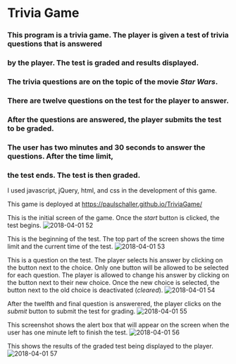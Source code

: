 # Trivia Game

### This program is a trivia game.  The player is given a test of trivia questions that is answered 
### by the player.  The test is graded and results displayed.

### The trivia questions are on the topic of the movie *Star Wars*.  
### There are twelve questions on the test for the player to answer.  
### After the questions are answered, the player submits the test to be graded.  

### The user has two minutes and 30 seconds to answer the questions.  After the time limit, 
### the test ends.  The test is then graded.

I used javascript, jQuery, html, and css in the development of this game.

This game is deployed at  https://paulschaller.github.io/TriviaGame/


This is the initial screen of the game.  Once the *start* button is clicked, the test begins.
![2018-04-01 52](https://user-images.githubusercontent.com/30198872/38175446-aae9ca22-35aa-11e8-9960-d35a2ec5b7c2.png)



This is the beginning of the test.  The top part of the screen shows the time limit and the current time of the test.
![2018-04-01 53](https://user-images.githubusercontent.com/30198872/38175460-b8efc23e-35aa-11e8-89d3-33539e9aaaab.png)




This is a question on the test.  The player selects his answer by clicking on the button next to the choice.  Only one 
button will be allowed to be selected for each question.  The player is allowed to change his answer by clicking on the 
button next to their new choice.  Once the new choice is selected, the button next to the old choice is deactivated (*cleared*).
![2018-04-01 54](https://user-images.githubusercontent.com/30198872/38175464-c782e894-35aa-11e8-8b27-15fff328eef9.png)



After the twelfth and final question is answerered, the player clicks on the *submit* button to submit the test for grading.
![2018-04-01 55](https://user-images.githubusercontent.com/30198872/38175470-cfbf65aa-35aa-11e8-93a2-2eb92ebf7276.png)




This screenshot shows the alert box that will appear on the screen when the user has one minute left to finish the test.
![2018-04-01 56](https://user-images.githubusercontent.com/30198872/38175474-dc4ce536-35aa-11e8-9b10-e7443dd37fad.png)




This shows the results of the graded test being displayed to the player.
![2018-04-01 57](https://user-images.githubusercontent.com/30198872/38175475-e6e3f91c-35aa-11e8-88c0-ef762e86b664.png)
